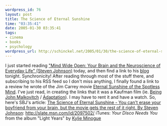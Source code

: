 ```yaml
--- 
wordpress_id: 76
layout: post
title: The Science of Eternal Sunshine
time: "03:35:41"
date: 2005-01-30 03:35:41
tags: 
- cinema
- books
- psychology
wordpress_url: http://schinckel.net/2005/01/30/the-science-of-eternal-sunshine/
---
```

I just started reading ["Mind Wide Open: Your Brain and the Neuroscience of Everyday Life" (Steven Johnson)][1] today, and then find a link to his [blog][2] tonight. Synchronicity! After reading through most of the stuff there, and subscribing to his RSS feed so I don't miss anything, I finally found a link to a review he wrote of the Jim Carrey movie [Eternal Sunshine of the Spotless Mind][3]. I've just read, in creating the links that it was a Kaufman film (ie. [Being John Malkovitch][4] / [Adaptation][5]). I may have to rent it and have a watch. So, here's SBJ's article: [The Science of Eternal Sunshine - You can't erase your boyfriend from your brain, but the movie gets the rest of it right. By Steven Johnson][6]: http://slate.msn.com/id/2097502/ iTunes: _Your Disco Needs You_ from the album "Light Years" by [Kylie Minogue][7]

   [1]: http://www.amazon.com/exec/obidos/tg/detail/-/0743241657/
   [2]: http://www.stevenberlinjohnson.com/
   [3]: http://www.imdb.com/title/tt0338013/?fr=c2l0ZT1kZnxteD0yMHxzZz0xfGxtPTIwMHx0dD1vbnxwbj0wfHE9RXRlcm5hbCBTdW5zaGluZSBvZiB0aGUgU3BvdGxlc3MgTWluZHxodG1sPTF8bm09b24_;fc=1;ft=1
   [4]: http://www.imdb.com/title/tt0120601/?fr=c2l0ZT1kZnxteD0yMHxzZz0xfGxtPTIwMHx0dD1vbnxwbj0wfHE9QmVpbmcgSm9obiBNYWxrb3ZpdGNofGh0bWw9MXxubT1vbg__;fc=1;ft=4;fm=1
   [5]: http://www.imdb.com/title/tt0268126/?fr=c2l0ZT1kZnxteD0yMHxzZz0xfGxtPTIwMHx0dD1vbnxwbj0wfHE9QWRhcHRhdGlvbnxodG1sPTF8bm09b24_;fc=1;ft=21;fm=1
   [6]: http://slate.msn.com/id/2097502/
   [7]: http://www.google.com/search?q=%22Kylie%20Minogue%22


